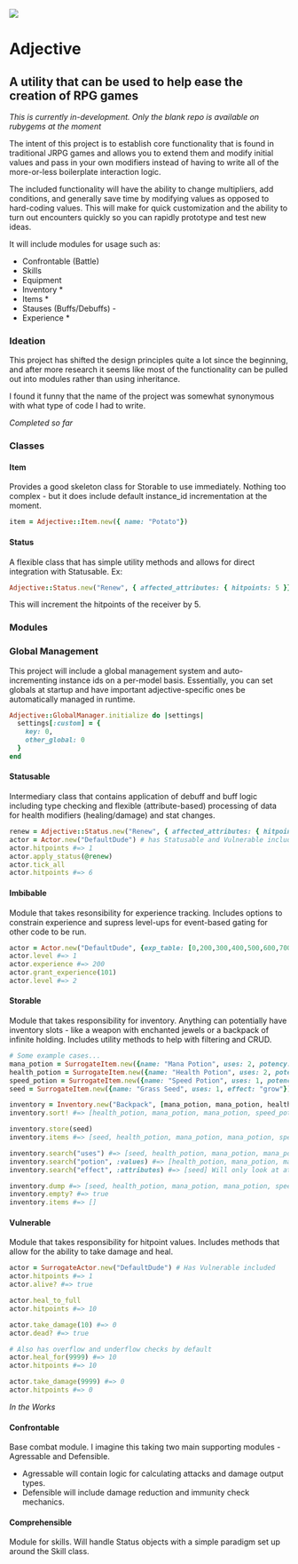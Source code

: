 ![](https://i.ibb.co/vLkwSgy/adjective-logo1.png)

# Adjective
## A utility that can be used to help ease the creation of RPG games

_This is currently in-development. Only the blank repo is available on rubygems at the moment_

The intent of this project is to establish core functionality that is found in traditional JRPG games and allows you to extend them and modify initial values and pass in your own modifiers instead of having to write all of the more-or-less boilerplate interaction logic. 

The included functionality will have the ability to change multipliers, add conditions, and generally save time by modifying values as opposed to hard-coding values. This will make for quick customization and the ability to turn out encounters quickly so you can rapidly prototype and test new ideas.

It will include modules for usage such as:
 - Confrontable (Battle)
 - Skills
 - Equipment
 - Inventory *
 - Items *
 - Stauses (Buffs/Debuffs) -
 - Experience *
 
### Ideation
This project has shifted the design principles quite a lot since the beginning, and after more research it seems like most of the functionality can be pulled out into modules rather than using inheritance. 

I found it funny that the name of the project was somewhat synonymous with what type of code I had to write. 

_Completed so far_

### Classes
#### Item
Provides a good skeleton class for Storable to use immediately. Nothing too complex - but it does include default instance_id incrementation at the moment. 
```Ruby
item = Adjective::Item.new({ name: "Potato"})
```

#### Status
A flexible class that has simple utility methods and allows for direct integration with Statusable. Ex:
```Ruby
Adjective::Status.new("Renew", { affected_attributes: { hitpoints: 5 }})
```

This will increment the hitpoints of the receiver by 5. 

### Modules
### Global Management
This project will include a global management system and auto-incrementing instance ids on a per-model basis. Essentially, you can set globals at startup and have important adjective-specific ones be automatically managed in runtime.
```Ruby
Adjective::GlobalManager.initialize do |settings|
  settings[:custom] = {
    key: 0,
    other_global: 0
  }
end
```

#### Statusable
Intermediary class that contains application of debuff and buff logic including type checking and flexible (attribute-based) processing of data for health modifiers (healing/damage) and stat changes.
```Ruby
renew = Adjective::Status.new("Renew", { affected_attributes: { hitpoints: 5 }})
actor = Actor.new("DefaultDude") # has Statusable and Vulnerable included
actor.hitpoints #=> 1
actor.apply_status(@renew)
actor.tick_all
actor.hitpoints #=> 6

```

#### Imbibable
Module that takes resonsibility for experience tracking. Includes options to constrain experience and supress level-ups for event-based gating for other code to be run. 

```Ruby
actor = Actor.new("DefaultDude", {exp_table: [0,200,300,400,500,600,700,800,900,1000, 1200]}) # Has Imbibable included
actor.level #=> 1
actor.experience #=> 200
actor.grant_experience(101)
actor.level #=> 2
```

#### Storable
Module that takes responsibility for inventory. Anything can potentially have inventory slots - like a weapon with enchanted jewels or a backpack of infinite holding. Includes utility methods to help with filtering and CRUD.

```Ruby
# Some example cases...
mana_potion = SurrogateItem.new({name: "Mana Potion", uses: 2, potency: 8})
health_potion = SurrogateItem.new({name: "Health Potion", uses: 2, potency: 8})
speed_potion = SurrogateItem.new({name: "Speed Potion", uses: 1, potency: 12})
seed = SurrogateItem.new({name: "Grass Seed", uses: 1, effect: "grow"})

inventory = Inventory.new("Backpack", [mana_potion, mana_potion, health_potion, speed_potion]) # Has Storable included
inventory.sort! #=> [health_potion, mana_potion, mana_potion, speed_potion]

inventory.store(seed)
inventory.items #=> [seed, health_potion, mana_potion, mana_potion, speed_potion]

inventory.search("uses") #=> [seed, health_potion, mana_potion, mana_potion, speed_potion] Will look at both attributes and values
inventory.search("potion", :values) #=> [health_potion, mana_potion, mana_potion, speed_potion] Will only look at values
inventory.search("effect", :attributes) #=> [seed] Will only look at attributes

inventory.dump #=> [seed, health_potion, mana_potion, mana_potion, speed_potion]
inventory.empty? #=> true
inventory.items #=> []
```

#### Vulnerable
Module that takes responsibility for hitpoint values. Includes methods that allow for the ability to take damage and heal. 

```Ruby
actor = SurrogateActor.new("DefaultDude") # Has Vulnerable included
actor.hitpoints #=> 1
actor.alive? #=> true

actor.heal_to_full
actor.hitpoints #=> 10

actor.take_damage(10) #=> 0
actor.dead? #=> true

# Also has overflow and underflow checks by default
actor.heal_for(9999) #=> 10
actor.hitpoints #=> 10

actor.take_damage(9999) #=> 0
actor.hitpoints #=> 0

```

_In the Works_

#### Confrontable
Base combat module. I imagine this taking two main supporting modules - Agressable and Defensible. 
 - Agressable will contain logic for calculating attacks and damage output types.
 - Defensible will include damage reduction and immunity check mechanics.

#### Comprehensible
Module for skills. Will handle Status objects with a simple paradigm set up around the Skill class.

